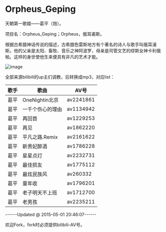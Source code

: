 # Orpheus_Geping
天朝第一歌姬——葛平（炮）。

项目名：Orpheus_Geping；Orpheus，俄耳甫斯。   

根据古希腊神话传说的描述，古希腊色雷斯地方有个著名的诗人与歌手叫俄耳浦斯。他的父亲是太阳、畜牧、音乐之神阿波罗，母亲是司管文艺的缪斯女神卡利俄帕。这样的身世使他生来便具有非凡的艺术才能。

![image](https://camo.githubusercontent.com/2de818cadbad73e6c06b81b37fadc258b72d67d4/687474703a2f2f696d67352e646f7562616e2e636f6d2f766965772f7374617475732f7261772f7075626c69632f3437343334643134613834343335382e6a7067)

全部来源bilibili的up主们调教，后转换成mp3，对应list：

歌手|歌曲|AV号
---|---|---
葛平|OneNightin北京|av2241861
葛平|一千个伤心的理由|av1134942
葛平|再回首|av1229253
葛平|再见|av1862220
葛平|平凡之路.Remix|av2161622
葛平|新贵妃醉酒|av1786228
葛平|星星点灯|av2232731
葛平|最佳损友|av1775112
葛平|最炫民族风|av260332
葛平|童年收|av1796201
葛平|老子明天不上班|av1712700
葛平|老男孩|av2235211

------Updated @ 2015-05-01 20:46:07------

欢迎Fork，fork时必须提供bilibili-AV号。
